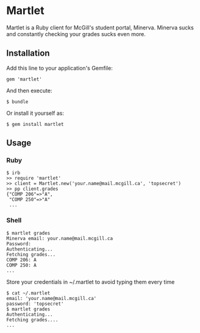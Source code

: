 # Martlet

Martlet is a Ruby client for McGill's student portal, Minerva. Minerva sucks and constantly checking your grades sucks even more.

## Installation

Add this line to your application's Gemfile:

    gem 'martlet'

And then execute:

    $ bundle

Or install it yourself as:

    $ gem install martlet

## Usage

### Ruby

    $ irb
    >> require 'martlet'
    >> client = Martlet.new('your.name@mail.mcgill.ca', 'topsecret')
    >> pp client.grades
    {"COMP 206"=>"A",
     "COMP 250"=>"A"
     ...

### Shell

    $ martlet grades
    Minerva email: your.name@mail.mcgill.ca
    Password:
    Authenticating...
    Fetching grades...
    COMP 206: A
    COMP 250: A
    ...

Store your credentials in ~/.martlet to avoid typing them every time

    $ cat ~/.martlet
    email: 'your.name@mail.mcgill.ca'
    password: 'topsecret'
    $ martlet grades
    Authenticating...
    Fetching grades....
    ...